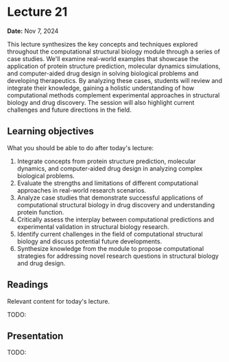 # Lecture 21

**Date:** Nov 7, 2024

This lecture synthesizes the key concepts and techniques explored throughout the computational structural biology module through a series of case studies. We'll examine real-world examples that showcase the application of protein structure prediction, molecular dynamics simulations, and computer-aided drug design in solving biological problems and developing therapeutics. By analyzing these cases, students will review and integrate their knowledge, gaining a holistic understanding of how computational methods complement experimental approaches in structural biology and drug discovery. The session will also highlight current challenges and future directions in the field.

## Learning objectives

What you should be able to do after today's lecture:

1.  Integrate concepts from protein structure prediction, molecular dynamics, and computer-aided drug design in analyzing complex biological problems.
2.  Evaluate the strengths and limitations of different computational approaches in real-world research scenarios.
3.  Analyze case studies that demonstrate successful applications of computational structural biology in drug discovery and understanding protein function.
4.  Critically assess the interplay between computational predictions and experimental validation in structural biology research.
5.  Identify current challenges in the field of computational structural biology and discuss potential future developments.
6.  Synthesize knowledge from the module to propose computational strategies for addressing novel research questions in structural biology and drug design.

## Readings

Relevant content for today's lecture.

TODO:

## Presentation

TODO:
